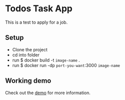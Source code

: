 # Todos Task App

This is a test to apply for a job.

## Setup

- Clone the project
- cd into folder
- run $ docker build -t `image-name` .
- run $ docker run -dp `port-you-want`:3000 `image-name`

## Working demo

Check out the [demo](https://todos-app.cp.murrudev.com/) for more information.
